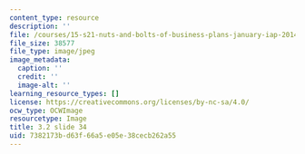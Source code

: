 ```yaml
---
content_type: resource
description: ''
file: /courses/15-s21-nuts-and-bolts-of-business-plans-january-iap-2014/7382173bd63f66a5e05e38cecb262a55_Slide34.JPG
file_size: 38577
file_type: image/jpeg
image_metadata:
  caption: ''
  credit: ''
  image-alt: ''
learning_resource_types: []
license: https://creativecommons.org/licenses/by-nc-sa/4.0/
ocw_type: OCWImage
resourcetype: Image
title: 3.2 slide 34
uid: 7382173b-d63f-66a5-e05e-38cecb262a55
---
```

